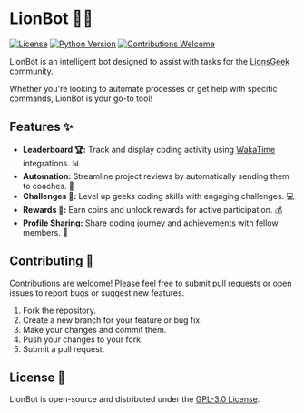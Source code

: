 # LionBot 🦁🤖

[![License](https://img.shields.io/badge/License-GNU-yellow.svg)](https://opensource.org/licenses/MIT)
[![Python Version](https://img.shields.io/badge/python-3.12+-blue.svg)](https://www.python.org/downloads/)
[![Contributions Welcome](https://img.shields.io/badge/contributions-welcome-brightgreen.svg)](https://github.com/ie-orphane/lionbot/issues)

LionBot is an intelligent bot designed to assist with tasks for the [LionsGeek](https://lionsgeek.ma/) community.

Whether you're looking to automate processes or get help with specific commands, LionBot is your go-to tool!


## Features ✨

* **Leaderboard 🏆:** Track and display coding activity using [WakaTime](https://wakatime.com/) integrations. 📊
* **Automation:** Streamline project reviews by automatically sending them to coaches. 📝
* **Challenges 🎯:** Level up geeks coding skills with engaging challenges. 💻
* **Rewards 🎁:** Earn coins and unlock rewards for active participation. 💰
* **Profile Sharing:** Share coding journey and achievements with fellow members. 👤


## Contributing 🤝

Contributions are welcome! Please feel free to submit pull requests or open issues to report bugs or suggest new features.

1. Fork the repository.
2. Create a new branch for your feature or bug fix.
3. Make your changes and commit them.
4. Push your changes to your fork.   
5. Submit a pull request.

## License 📜

LionBot is open-source and distributed under the [GPL-3.0 License](./LICENSE).
